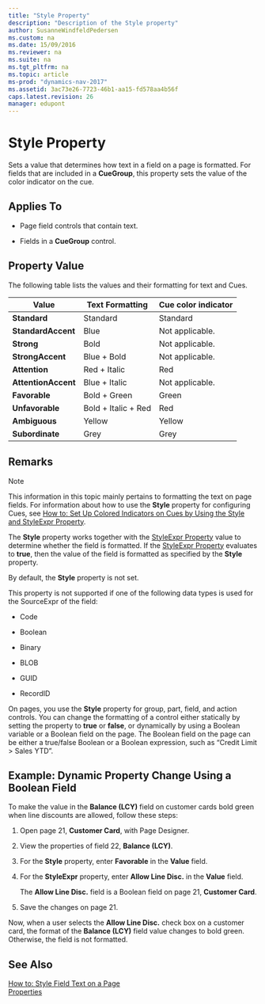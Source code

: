 ```yaml
---
title: "Style Property"
description: "Description of the Style property"
author: SusanneWindfeldPedersen
ms.custom: na
ms.date: 15/09/2016
ms.reviewer: na
ms.suite: na
ms.tgt_pltfrm: na
ms.topic: article
ms-prod: "dynamics-nav-2017"
ms.assetid: 3ac73e26-7723-46b1-aa15-fd578aa4b56f
caps.latest.revision: 26
manager: edupont
---
```

# Style Property
Sets a value that determines how text in a field on a page is formatted. For fields that are included in a **CueGroup**, this property sets the value of the color indicator on the cue.  
  
## Applies To  
  
-   Page field controls that contain text.  
  
-   Fields in a **CueGroup** control.  
  
## Property Value  
 The following table lists the values and their formatting for text and Cues.  
  
|Value|Text Formatting|Cue color indicator|  
|-----------|---------------------|-------------------------|  
|**Standard**|Standard|Standard|  
|**StandardAccent**|Blue|Not applicable.|  
|**Strong**|Bold|Not applicable.|  
|**StrongAccent**|Blue + Bold|Not applicable.|  
|**Attention**|Red + Italic|Red|  
|**AttentionAccent**|Blue + Italic|Not applicable.|  
|**Favorable**|Bold + Green|Green|  
|**Unfavorable**|Bold + Italic + Red|Red|  
|**Ambiguous**|Yellow|Yellow|  
|**Subordinate**|Grey|Grey|  
  
## Remarks  
  
> [!NOTE]  
>  This information in this topic mainly pertains to formatting the text on page fields. For information about how to use the **Style** property for configuring Cues, see [How to: Set Up Colored Indicators on Cues by Using the Style and StyleExpr Property](How-to--Set-Up-Colored-Indicators-on-Cues-by-Using-the-Style-and-StyleExpr-Property.md).  
  
 The **Style** property works together with the [StyleExpr Property](StyleExpr-Property.md) value to determine whether the field is formatted. If the [StyleExpr Property](StyleExpr-Property.md) evaluates to **true**, then the value of the field is formatted as specified by the **Style** property.  
  
 By default, the **Style** property is not set.  
  
 This property is not supported if one of the following data types is used for the SourceExpr of the field:  
  
-   Code  
  
-   Boolean  
  
-   Binary  
  
-   BLOB  
  
-   GUID  
  
-   RecordID  
  
 On pages, you use the **Style** property for group, part, field, and action controls. You can change the formatting of a control either statically by setting the property to **true** or **false**, or dynamically by using a Boolean variable or a Boolean field on the page. The Boolean field on the page can be either a true/false Boolean or a Boolean expression, such as “Credit Limit > Sales YTD”.  
  
## Example: Dynamic Property Change Using a Boolean Field  
 To make the value in the **Balance (LCY)** field on customer cards bold green when line discounts are allowed, follow these steps:  
  
1.  Open page 21, **Customer Card**, with Page Designer.  
  
2.  View the properties of field 22, **Balance (LCY)**.  
  
3.  For the **Style** property, enter **Favorable** in the **Value** field.  
  
4.  For the **StyleExpr** property, enter **Allow Line Disc.** in the **Value** field.  
  
     The **Allow Line Disc.** field is a Boolean field on page 21, **Customer Card**.  
  
5.  Save the changes on page 21.  
  
 Now, when a user selects the **Allow Line Disc.** check box on a customer card, the format of the **Balance (LCY)** field value changes to bold green. Otherwise, the field is not formatted.  
  
## See Also  
 [How to: Style Field Text on a Page](How-to--Style-Field-Text-on-a-Page.md)   
 [Properties](Properties.md)
